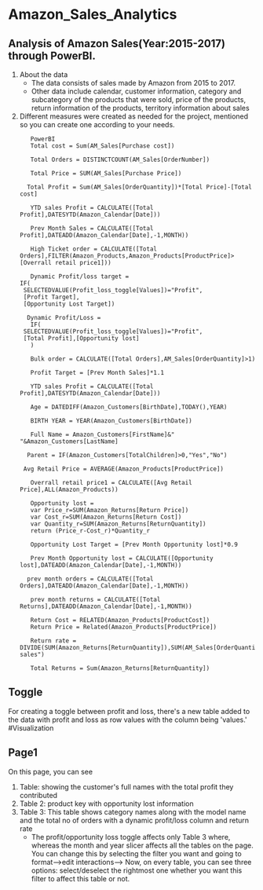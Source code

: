 # Amazon_Sales_Analytics
## Analysis of Amazon Sales(Year:2015-2017) through PowerBI.
1. About the data
   - The data consists of sales made by Amazon from 2015 to 2017.
   - Other data include calendar, customer information, category and subcategory of the products that were sold, price of the products, return information of the products, territory information about sales
2. Different measures were created as needed for the project, mentioned so you can create one according to your needs.
   ```
      PowerBI
      Total cost = Sum(AM_Sales[Purchase cost])
   ```
   ```
      Total Orders = DISTINCTCOUNT(AM_Sales[OrderNumber])
   ```
   ```
      Total Price = SUM(AM_Sales[Purchase Price])
   ```
   ```
     Total Profit = Sum(AM_Sales[OrderQuantity])*[Total Price]-[Total cost]
   ```
   ```
      YTD sales Profit = CALCULATE([Total Profit],DATESYTD(Amazon_Calendar[Date]))
   ```
   ```
      Prev Month Sales = CALCULATE([Total Profit],DATEADD(Amazon_Calendar[Date],-1,MONTH))
   ```
   ```
      High Ticket order = CALCULATE([Total Orders],FILTER(Amazon_Products,Amazon_Products[ProductPrice]>[Overrall retail price1]))
   ```
   ```
      Dynamic Profit/loss target = 
   IF(
    SELECTEDVALUE(Profit_loss_toggle[Values])="Profit",
    [Profit Target],
    [Opportunity Lost Target])
   ```
   ```
     Dynamic Profit/Loss = 
      IF(
    SELECTEDVALUE(Profit_loss_toggle[Values])="Profit",
    [Total Profit],[Opportunity lost]
      )
   ```
   ```
      Bulk order = CALCULATE([Total Orders],AM_Sales[OrderQuantity]>1)
   ```
   ```
      Profit Target = [Prev Month Sales]*1.1
   ```
   ```
      YTD sales Profit = CALCULATE([Total Profit],DATESYTD(Amazon_Calendar[Date]))
   ```
   ```
      Age = DATEDIFF(Amazon_Customers[BirthDate],TODAY(),YEAR) 
   ```
   ```
      BIRTH YEAR = YEAR(Amazon_Customers[BirthDate]) 
   ```
   ```
      Full Name = Amazon_Customers[FirstName]&" "&Amazon_Customers[LastName]
   ```
    ```
      Parent = IF(Amazon_Customers[TotalChildren]>0,"Yes","No") 
   ```
    ```
     Avg Retail Price = AVERAGE(Amazon_Products[ProductPrice])
   ```
   ```
      Overrall retail price1 = CALCULATE([Avg Retail Price],ALL(Amazon_Products))
   ```
   ```
      Opportunity lost = 
      var Price_r=SUM(Amazon_Returns[Return Price])
      var Cost_r=SUM(Amazon_Returns[Return Cost])
      var Quantity_r=SUM(Amazon_Returns[ReturnQuantity])
      return (Price_r-Cost_r)*Quantity_r
   ```
   ```
      Opportunity Lost Target = [Prev Month Opportunity lost]*0.9
   ```
   ```
      Prev Month Opportunity lost = CALCULATE([Opportunity lost],DATEADD(Amazon_Calendar[Date],-1,MONTH))
   ```
   ```
     prev month orders = CALCULATE([Total Orders],DATEADD(Amazon_Calendar[Date],-1,MONTH))
   ```
   ```
      prev month returns = CALCULATE([Total Returns],DATEADD(Amazon_Calendar[Date],-1,MONTH))
   ```
   ```
      Return Cost = RELATED(Amazon_Products[ProductCost])
      Return Price = Related(Amazon_Products[ProductPrice])
   ```
   ```
      Return rate = DIVIDE(SUM(Amazon_Returns[ReturnQuantity]),SUM(AM_Sales[OrderQuantity]),"No sales")
   ```
   ```
      Total Returns = Sum(Amazon_Returns[ReturnQuantity])
   ```
## Toggle 
For creating a toggle between profit and loss, there's a new table added to the data with profit and loss as row values with the column being 'values.'
#Visualization
## Page1
On this page, you can see
1. Table: showing the customer's full names with the total profit they contributed
2. Table 2: product key with opportunity lost information
3. Table 3: This table shows category names along with the model name and the total no of orders with a dynamic profit/loss column and return rate
   - The profit/opportunity loss toggle affects only Table 3 where, whereas the month and year slicer affects all the tables on the page. You can change this by selecting the filter you want and going to format-->edit interactions--> Now, on every table, you can see three options: select/deselect the rightmost one whether you want this filter to affect this table or not. 
   
 


